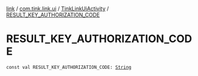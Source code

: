 [link](../../index.md) / [com.tink.link.ui](../index.md) / [TinkLinkUiActivity](index.md) / [RESULT_KEY_AUTHORIZATION_CODE](./-r-e-s-u-l-t_-k-e-y_-a-u-t-h-o-r-i-z-a-t-i-o-n_-c-o-d-e.md)

# RESULT_KEY_AUTHORIZATION_CODE

`const val RESULT_KEY_AUTHORIZATION_CODE: `[`String`](https://kotlinlang.org/api/latest/jvm/stdlib/kotlin/-string/index.html)